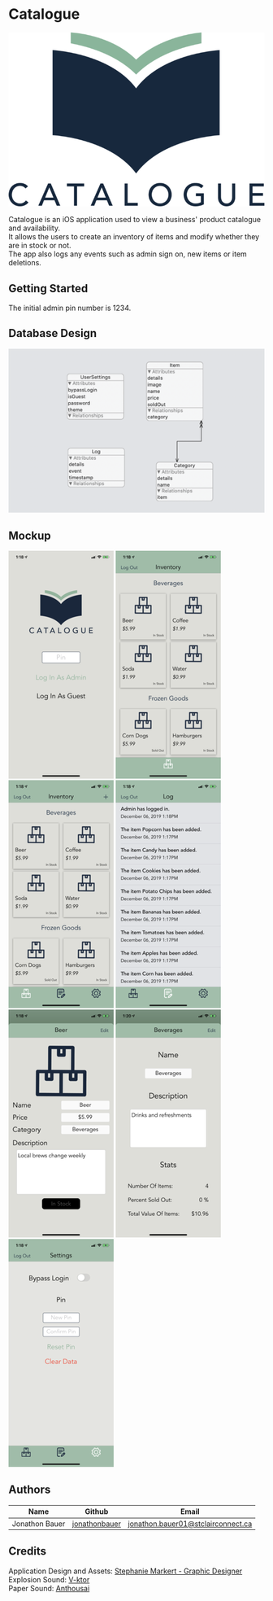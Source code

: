 
# Catalogue


![Logo](images/logo.png)

Catalogue is an iOS application used to view a business\' product catalogue and availability.
<br/>
It allows the users to create an inventory of items and modify whether they are in stock or not.
<br/>
The app also logs any events such as admin sign on, new items or item deletions.
<br/>


## Getting Started

The initial admin pin number is 1234.

## Database Design

![Database Design](images/database.png)


## Mockup

![Log In](images/login.PNG)
![Guest Inventory](images/guestInventory.PNG)
![Admin Inventory](images/adminInventory.PNG)
![Log](images/log.PNG)
<br/>
![Item Detail](images/itemDetail.PNG)
![Category Detail](images/categoryDetail.PNG)
![Settings](images/settings.PNG)


## Authors

| Name             | Github                                              |                           Email     |
| -------------    | --------------------------------------------------- | ----------------------------------- |
| Jonathon Bauer   | [jonathonbauer](https://github.com/jonathonbauer)   | jonathon.bauer01@stclairconnect.ca  |

## Credits

Application Design and Assets: [Stephanie Markert - Graphic Designer](https://stephdesigns.ca)
<br/>
Explosion Sound: [V-ktor](https://freesound.org/people/V-ktor/sounds/482992/)
<br/>
Paper Sound: [Anthousai](https://freesound.org/people/Anthousai/sounds/398897/)
